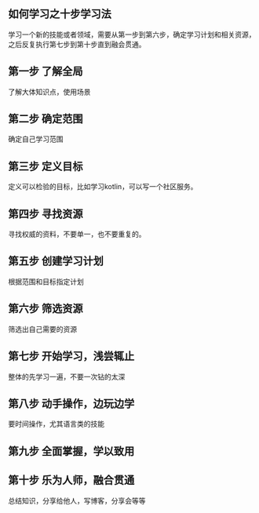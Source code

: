 如何学习之十步学习法
---
学习一个新的技能或者领域，需要从第一步到第六步，确定学习计划和相关资源，之后反复执行第七步到第十步直到融会贯通。

## 第一步 了解全局

了解大体知识点，使用场景

## 第二步 确定范围

确定自己学习范围

## 第三步 定义目标

定义可以检验的目标，比如学习kotlin，可以写一个社区服务。

## 第四步 寻找资源

寻找权威的资料，不要单一，也不要重复的。

## 第五步 创建学习计划

根据范围和目标指定计划

## 第六步 筛选资源

筛选出自己需要的资源

## 第七步 开始学习，浅尝辄止

整体的先学习一遍，不要一次钻的太深

## 第八步 动手操作，边玩边学

要时间操作，尤其语言类的技能

## 第九步 全面掌握，学以致用

## 第十步 乐为人师，融合贯通

总结知识，分享给他人，写博客，分享会等等
